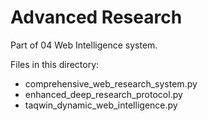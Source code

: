# Advanced Research

Part of 04 Web Intelligence system.

Files in this directory:
- comprehensive_web_research_system.py
- enhanced_deep_research_protocol.py
- taqwin_dynamic_web_intelligence.py
